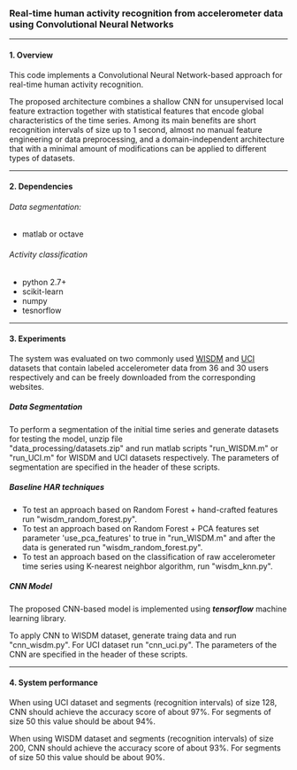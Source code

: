 ### Real-time human activity recognition from accelerometer data using Convolutional Neural Networks

---

#### 1. Overview

This code implements a Convolutional Neural Network-based approach for real-time human activity recognition.

The proposed architecture combines a shallow CNN for unsupervised local feature extraction together with statistical features that encode global characteristics of the time series. Among its main benefits are short recognition intervals of size up to 1 second, almost no manual feature engineering or data preprocessing, and a domain-independent architecture that with a minimal amount of modifications can be applied to different types of datasets.

---

#### 2. Dependencies

###### Data segmentation:

- matlab or octave

###### Activity classification

- python 2.7+
- scikit-learn
- numpy
- tesnorflow

---

#### 3. Experiments

The system was evaluated on two commonly used [WISDM] and [UCI] datasets that contain labeled accelerometer data from 
36 and 30 users respectively and can be freely downloaded from the corresponding websites.

##### Data Segmentation

To perform a segmentation of the initial time series and generate datasets for testing the model, unzip file  
"data_processing/datasets.zip"  and run matlab scripts  "run_WISDM.m"  or "run_UCI.m" for WISDM and UCI 
datasets respectively. The parameters of segmentation are specified in the header of these scripts.

##### Baseline HAR techniques

- To test an approach based on Random Forest + hand-crafted features run "wisdm_random_forest.py".
- To test an approach based on Random Forest + PCA features set parameter 'use_pca_features' to true in "run_WISDM.m" 
and after the data is generated run "wisdm_random_forest.py".
- To test an approach based on the classification of raw accelerometer time series using K-nearest neighbor algorithm, 
run "wisdm_knn.py".


##### CNN Model

The proposed CNN-based model is implemented using ***tensorflow*** machine learning library.

To apply CNN to WISDM dataset, generate traing data and run "cnn_wisdm.py". For UCI dataset run "cnn_uci.py". 
The parameters of the CNN are specified in the header of these scripts.

---

#### 4. System performance


When using UCI dataset and segments (recognition intervals) of size 128, CNN should achieve the accuracy score of about 97%.
For segments of size 50 this value should be about 94%.

When using WISDM dataset and segments (recognition intervals) of size 200, CNN should achieve the accuracy score of about 93%.
For segments of size 50 this value should be about 90%.


 [WISDM]: <http://www.cis.fordham.edu/wisdm/dataset.php>
 [UCI]: <https://archive.ics.uci.edu/ml/machine-learning-databases/00240>
